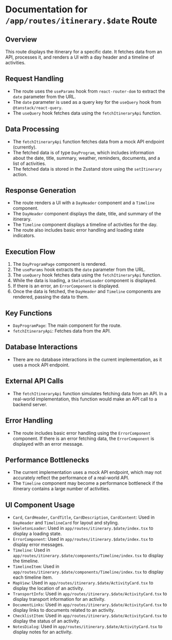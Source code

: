 # Documentation for `/app/routes/itinerary.$date` Route

## Overview

This route displays the itinerary for a specific date. It fetches data from an API, processes it, and renders a UI with a day header and a timeline of activities.

## Request Handling

* The route uses the `useParams` hook from `react-router-dom` to extract the `date` parameter from the URL.
* The `date` parameter is used as a query key for the `useQuery` hook from `@tanstack/react-query`.
* The `useQuery` hook fetches data using the `fetchItineraryApi` function.

## Data Processing

* The `fetchItineraryApi` function fetches data from a mock API endpoint (currently).
* The fetched data is of type `DayProgram`, which includes information about the date, title, summary, weather, reminders, documents, and a list of activities.
* The fetched data is stored in the Zustand store using the `setItinerary` action.

## Response Generation

* The route renders a UI with a `DayHeader` component and a `Timeline` component.
* The `DayHeader` component displays the date, title, and summary of the itinerary.
* The `Timeline` component displays a timeline of activities for the day.
* The route also includes basic error handling and loading state indicators.

## Execution Flow

1. The `DayProgramPage` component is rendered.
2. The `useParams` hook extracts the `date` parameter from the URL.
3. The `useQuery` hook fetches data using the `fetchItineraryApi` function.
4. While the data is loading, a `SkeletonLoader` component is displayed.
5. If there is an error, an `ErrorComponent` is displayed.
6. Once the data is fetched, the `DayHeader` and `Timeline` components are rendered, passing the data to them.

## Key Functions

* `DayProgramPage`: The main component for the route.
* `fetchItineraryApi`: Fetches data from the API.

## Database Interactions

* There are no database interactions in the current implementation, as it uses a mock API endpoint.

## External API Calls

* The `fetchItineraryApi` function simulates fetching data from an API. In a real-world implementation, this function would make an API call to a backend server.

## Error Handling

* The route includes basic error handling using the `ErrorComponent` component. If there is an error fetching data, the `ErrorComponent` is displayed with an error message.

## Performance Bottlenecks

* The current implementation uses a mock API endpoint, which may not accurately reflect the performance of a real-world API.
* The `Timeline` component may become a performance bottleneck if the itinerary contains a large number of activities.

## UI Component Usage

* `Card`, `CardHeader`, `CardTitle`, `CardDescription`, `CardContent`: Used in `DayHeader` and `TimelineCard` for layout and styling.
* `SkeletonLoader`: Used in `app/routes/itinerary.$date/index.tsx` to display a loading state.
* `ErrorComponent`: Used in `app/routes/itinerary.$date/index.tsx` to display error messages.
* `Timeline`: Used in `app/routes/itinerary.$date/components/Timeline/index.tsx` to display the timeline.
* `TimelineItem`: Used in `app/routes/itinerary.$date/components/Timeline/index.tsx` to display each timeline item.
* `MapView`: Used in `app/routes/itinerary.$date/ActivityCard.tsx` to display the location of an activity.
* `TransportInfo`: Used in `app/routes/itinerary.$date/ActivityCard.tsx` to display transport information for an activity.
* `DocumentLinks`: Used in `app/routes/itinerary.$date/ActivityCard.tsx` to display links to documents related to an activity.
* `ChecklistItem`: Used in `app/routes/itinerary.$date/ActivityCard.tsx` to display the status of an activity.
* `NotesDialog`: Used in `app/routes/itinerary.$date/ActivityCard.tsx` to display notes for an activity.
